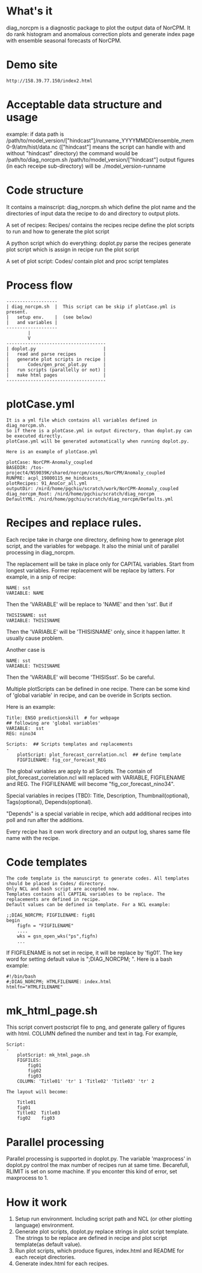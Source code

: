 # What's it
diag_norcpm is a diagnostic package to plot the output data of NorCPM.
It do rank histogram and anomalous correction plots and generate index page with ensemble seasonal forecasts of NorCPM.

# Demo site
    http://158.39.77.150/index2.html

# Acceptable data structure and usage
example:
    if data path is 
        /path/to/model_version/["hindcast"]/runname_YYYYMMDD/ensemble_mem0-9/atm/hist/data.nc
        (["hindcast"] means the script can handle with and without "hindcast" directory)
    the command would be
        /path/to/diag_norcpm.sh  /path/to/model_version/["hindcast"]
    output figures (in each receipe sub-directory) will be
        ./model_version-runname

# Code structure
It contains a mainscript: diag_norcpm.sh
    which define the plot name and the directories of input data
    the recipe to do
    and directory to output plots.

A set of recipes: Recipes/
    contains the recipes
    recipe define the plot scripts to run and how to generate the plot script

A python script which do everything: doplot.py
    parse the recipes
    generate plot script which is assign in recipe
    run the plot script

A set of plot script: Codes/
    contain plot and proc script templates


# Process flow
```
-------------------
| diag_norcpm.sh  |  This script can be skip if plotCase.yml is present.
|   setup env.    |  (see below)
|   and variables |
-------------------
        |
        V
-------------------------------------
| doplot.py                         |
|   read and parse recipes          |
|   generate plot scripts in recipe |
|       Codes/gen_proc_plot.py      |
|   run scripts (parallelly or not) |
|   make html pages                 |
-------------------------------------
```

# plotCase.yml
    It is a yml file which contains all variables defined in diag_norcpm.sh.
    So if there is a plotCase.yml in output directory, than doplot.py can be executed directly.
    plotCase.yml will be generated automatically when running doplot.py.

    Here is an example of plotCase.yml
```
plotCase: NorCPM-Anomaly_coupled
BASEDIR: /tos-project4/NS9039K/shared/norcpm/cases/NorCPM/Anomaly_coupled
RUNPRE: acpl_19800115_me_hindcasts_
plotRecipes: 91_AnoCor_all.yml
outputDir: /nird/home/pgchiu/scratch/work/NorCPM-Anomaly_coupled
diag_norcpm_Root: /nird/home/pgchiu/scratch/diag_norcpm
DefaultYML: /nird/home/pgchiu/scratch/diag_norcpm/Defaults.yml
```

# Recipes and replace rules.
Each recipe take in charge one directory, defining how to generage plot script, and the variables for webpage. It also the minial unit of parallel processing in diag_norcpm.

The replacement will be take in place only for CAPITAL variables. Start from longest variables. Former replacement will be replace by latters. For example, in a snip of recipe:
```
NAME: sst
VARIABLE: NAME
```
Then the 'VARIABLE' will be replace to 'NAME' and then 'sst'. But if
```
THISISNAME: sst
VARIABLE: THISISNAME
```
Then the 'VARIABLE' will be 'THISISNAME' only, since it happen latter. It usually cause problem.

Another case is 
```
NAME: sst
VARIABLE: THISISNAME
```
Then the 'VARIABLE' will become 'THISISsst'. So be careful.


Multiple plotScripts can be defined in one recipe. There can be some kind of 'global variable' in recipe, and can be overide in Scripts section.

Here is an example:
    
```
Title: ENSO predictionskill  # for webpage
## following are 'global variables'
VARIABLE:  sst
REG: nino34

Scripts:  ## Scripts templates and replacements
-  
    plotScript: plot_forecast_correlation.ncl  ## define template
    FIGFILENAME: fig_cor_forecast_REG

```
The global variables are apply to all Scripts. The contain of plot_forecast_correlation.ncl will replaced with VARIABLE, FIGFILENAME and REG. The FIGFILENAME will become "fig_cor_forecast_nino34".

Special variables in recipes (TBD): Title, Description, Thumbnail(optional), Tags(optional), Depends(optional).

"Depends" is a special variable in recipe, which add additional recipes into poll and run after the additions.

Every recipe has it own work directory and an output log, shares same file name with the recipe.


# Code templates
    The code template is the manuscirpt to generate codes. All templates should be placed in Codes/ directory.
    Only NCL and bash script are accepted now.
    Templates contains all CAPTIAL variables to be replace. The replacements are defined in recipe.
    Default values can be defined in template. For a NCL example:
```
;;DIAG_NORCPM; FIGFILENAME: fig01
begin
    figfn = "FIGFILENAME"
    ....
    wks = gsn_open_wks("ps",figfn)
    ...
```
If FIGFILENAME is not set in recipe, it will be replace by 'fig01'. The key word for setting default value is ";DIAG_NORCPM; ". Here is a bash example:
```
#!/bin/bash
#;DIAG_NORCPM; HTMLFILENAME: index.html
htmlfn="HTMLFILENAME"
```

# mk_html_page.sh
This script convert postscript file to png, and generate gallery of figures with html. COLUMN defined the number and text in <table> tag.
For example, 
```
Script:
-
    plotScript: mk_html_page.sh
    FIGFILES:
        fig01
        fig02
        fig03
    COLUMN: 'Title01' 'tr' 1 'Title02' 'Title03' 'tr' 2
```
    The layout will become:
```
    Title01
    fig01
    Title02  Title03
    fig02    fig03
```


# Parallel processing 
Parallel processing is supported in doplot.py. The variable 'maxprocess' in doplot.py control the max number of recipes run at same time.
Becarefull, RLIMIT is set on some machine. If you enconter this kind of error, set maxprocess to 1.


# How it work
1. Setup run environment. Including script path and NCL (or other plotting language) environment.
2. Generate plot scripts, doplot.py replace strings in plot script template.
    The strings to be replace are defined in recipe and plot script template(as default value).
3. Run plot scripts, which produce figures, index.html and README for each receipt directories.
4. Generate index.html for each recipes.

